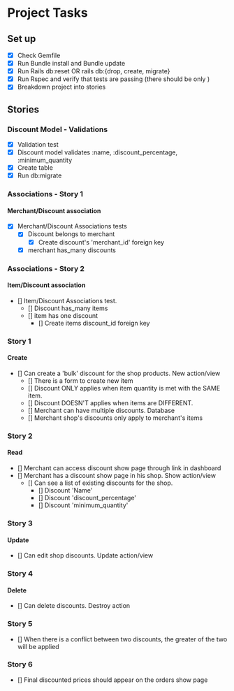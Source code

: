 # Project Tasks

## Set up

- [x] Check Gemfile
- [x] Run Bundle install and Bundle update
- [x] Run Rails db:reset OR rails db:{drop, create, migrate}
- [x] Run Rspec and verify that tests are passing (there should be only )
- [x] Breakdown project into stories

## Stories

### Discount Model - Validations

- [x] Validation test
- [x] Discount model validates :name, :discount_percentage, :minimum_quantity
- [x] Create table
- [x] Run db:migrate

### Associations - Story 1

#### Merchant/Discount association

- [x] Merchant/Discount Associations tests
  - [x] Discount belongs to merchant
    - [x] Create discount's 'merchant_id' foreign key
  - [x] merchant has_many discounts

### Associations - Story 2

#### Item/Discount association

- [] Item/Discount Associations test.
  - [] Discount has_many items
  - [] item has one discount
    - [] Create items discount_id foreign key

### Story 1

#### Create

- [] Can create a 'bulk' discount for the shop products. New action/view
  - [] There is a form to create new item
  - [] Discount ONLY applies when item quantity is met with the SAME item.
  - [] Discount DOESN'T applies when items are DIFFERENT.
  - [] Merchant can have multiple discounts. Database
  - [] Merchant shop's discounts only apply to merchant's items

### Story 2

#### Read

- [] Merchant can access discount show page through link in dashboard
- [] Merchant has a discount show page in his shop. Show action/view
  - [] Can see a list of existing discounts for the shop.
    - [] Discount 'Name'
    - [] Discount 'discount_percentage'
    - [] Discount 'minimum_quantity'

### Story 3

#### Update

- [] Can edit shop discounts. Update action/view

### Story 4

#### Delete

- [] Can delete discounts. Destroy action

### Story 5

- [] When there is a conflict between two discounts, the greater of the two will be applied

### Story 6

- [] Final discounted prices should appear on the orders show page
